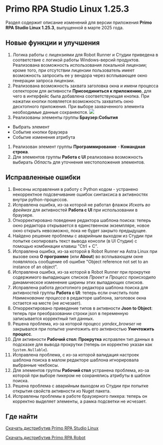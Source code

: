 # Primo RPA Studio Linux 1.25.3

Раздел содержит описание изменений для версии приложения **Primo RPA Studio Linux 1.25.3**, выпущенной в марте 2025 года. 


## Новые функции и улучшения
1. Логика работы с лицензиями для Robot Runner и Студии приведена в соответствие с логикой работы Windows-версий продуктов. Реализована возможность использования локальной лицензии; кроме того, при отсутствии лицензии пользователь имеет возможность запросить ее у вендора через всплывающее окно генерации запроса лицензии.
1. Реализована возможность захвата заголовка окна и имени процесса селектором для активности **Присоединиться к приложению**, для чего в интерфейс была добавлена соответствующая кнопка. При нажатии кнопки появляется возможность захватить окно десктопного приложения. При выборе захваченного элемента необходимые данные сохраняются.
  ![](../../../.gitbook/assets1/studio-linux/release-notes/release-notes-linux-1253.PNG)
1. Реализованы элементы группы **Браузер:События**
  * Выбрать элемент
  * Событие кнопки браузера
  * Событие изменения атрибута
1. Реализован элемент группы **Программирование** - **Командная строка**.
1. Для элементов группы **Работа с UI** реализована возможность выбирать *Область* для уточнения местоположения элементов.






## Исправленные ошибки 

1. Внесены исправления в работу с Python кодом - устранено некорректное подсвечивание ошибок синтаксиса в активностях внутри python-процессов.
1. Исправлена ошибка, из-за которой не работал флажок *Искать во фреймах* для активностей **Работа с UI** при использовании в браузере.
1. Откорректировано поведение редактора шаблона поиска: теперь окно редактора открывается в единственном экземпляре, новое окно открыть невозможно, пока не будет закрыто предыдущее. 
1. Найдено решение проблемы с аварийным выходом из Студии при попытке скопировать текст вывода консоли (в UI Студии) с помощью комбинации клавиш "Ctrl + C".
1. Исправлена ошибка, из-за которой в Robot Runner на Astra Linux при вызове окна **О программе** (или **About**) во всплывающем окне появлялось сообщение об ошибке "Object reference not set to an instance of an object".
1. Исправлена ошибка, из-за которой в Robot Runner при прокрутке содержимого выпадающих списков *Проект* и *Процесс* происходило динамическое изменение ширины этих выпадающих списков.
1. Исправлена работа десктопного редактора шаблона поиска для активностей группы **Работа с UI**: теперь если очистить поле *Наименование процесса* в редакторе шаблона, заголовок окна остается на месте (не исчезает).
1. Откорректировано приведение типов в активности **Json to Object**: теперь при преобразовании строки json в переменную записывается корректный тип данных.
1. Решена проблема, из-за которой процесс *yandex_browser* не закрывался при попытке уничтожить его активностью **Уничтожить процесс**. 
1. Для активности **Рабочий стол: Прокрутка** исправлен тип данных в подсказке для вывода прокрутки (теперь он корректно указан как `System.Nullable`).
1. Исправлена проблема, с из-за которой валидация настроек шаблона поиска в малом редакторе шаблона игнорировала выбранные чекбоксы.
1. Для элементов группы **Рабочий стол** устранена проблема, из-за которой при выборе пикером не сохранялись атрибуты в шаблон поиска.
1. Решена проблема с аварийным выходом из Студии при попытке открытия свойств активности из Nuget пакета.
1. Исправлены проблемы в работе браузерного пикера: теперь он корректно выделяет элементы, а рамка подсветки не исчезает.



## Где найти 

[Скачать дистрибутив Primo RPA Studio Linux](https://disk.primo-rpa.ru/index.php/s/t9BHBjR6PP06Yax?path=%2FRelease%2FStudio)

[Скачать дистрибутив Primo RPA Robot](https://disk.primo-rpa.ru/index.php/s/t9BHBjR6PP06Yax?path=%2FRelease%2FRobot)

